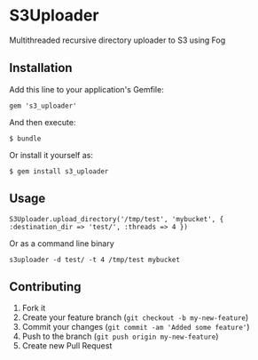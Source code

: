 # S3Uploader

Multithreaded recursive directory uploader to S3 using Fog

## Installation

Add this line to your application's Gemfile:

    gem 's3_uploader'

And then execute:

    $ bundle

Or install it yourself as:

    $ gem install s3_uploader

## Usage

	S3Uploader.upload_directory('/tmp/test', 'mybucket', { :destination_dir => 'test/', :threads => 4 })
	
Or as a command line binary

	s3uploader -d test/ -t 4 /tmp/test mybucket

## Contributing

1. Fork it
2. Create your feature branch (`git checkout -b my-new-feature`)
3. Commit your changes (`git commit -am 'Added some feature'`)
4. Push to the branch (`git push origin my-new-feature`)
5. Create new Pull Request
